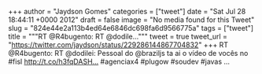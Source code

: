 
+++
author = "Jaydson Gomes"
categories = ["tweet"]
date = "Sat Jul 28 18:44:11 +0000 2012"
draft = false
image = "No media found for this Tweet"
slug = "824e44e2a113b4ed64e6846dc698fa6d9566775a"
tags = ["tweet"]
title = """RT @R4bugento: RT @dodile..."""
tweet = true
tweet_url = "https://twitter.com/jaydson/status/229286144867704832"
+++
RT @R4bugento: RT @dodilei: Pessoal do @braziljs ta ai o vídeo de vocês no #fisl http://t.co/h3fqDASH… #agenciax4 #plugow #soudev #javas ...

